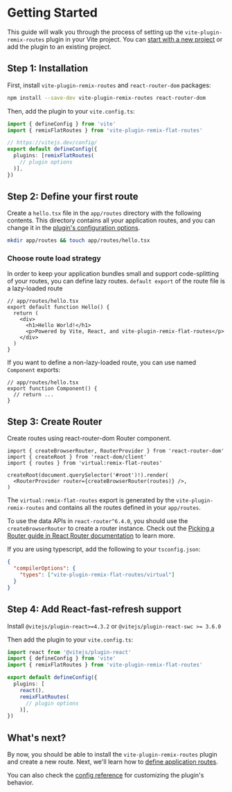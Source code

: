 # Getting Started

This guide will walk you through the process of setting up the
`vite-plugin-remix-routes` plugin in your Vite project. You can
[start with a new project](https://vitejs.dev/guide/#scaffolding-your-first-vite-project)
or add the plugin to an existing project.

## Step 1: Installation

First, install `vite-plugin-remix-routes` and `react-router-dom` packages:

```bash
npm install --save-dev vite-plugin-remix-routes react-router-dom
```

Then, add the plugin to your `vite.config.ts`:

```ts
import { defineConfig } from 'vite'
import { remixFlatRoutes } from 'vite-plugin-remix-flat-routes'

// https://vitejs.dev/config/
export default defineConfig({
  plugins: [remixFlatRoutes(
    // plugin options
  )],
})
```

## Step 2: Define your first route

Create a `hello.tsx` file in the `app/routes` directory with the following
contents. This directory contains all your application routes, and you can
change it in the [plugin's configuration options](/reference/pluigin-api).

```bash
mkdir app/routes && touch app/routes/hello.tsx
```

### Choose route load strategy

In order to keep your application bundles small and support code-splitting of your routes, you can define lazy routes. `default export` of the route file is a lazy-loaded route

```tsx
// app/routes/hello.tsx
export default function Hello() {
  return (
    <div>
      <h1>Hello World!</h1>
      <p>Powered by Vite, React, and vite-plugin-remix-flat-routes</p>
    </div>
  )
}
```

If you want to define a non-lazy-loaded route, you can use named `Component` exports:

```tsx
// app/routes/hello.tsx
export function Component() {
  // return ...
}
```

## Step 3: Create Router

Create routes using react-router-dom Router component.

```tsx
import { createBrowserRouter, RouterProvider } from 'react-router-dom'
import { createRoot } from 'react-dom/client'
import { routes } from 'virtual:remix-flat-routes'

createRoot(document.querySelector('#root')!).render(
  <RouterProvider router={createBrowserRouter(routes)} />,
)
```

The `virtual:remix-flat-routes` export is generated by the `vite-plugin-remix-routes` and
contains all the routes defined in your `app/routes`.

To use the data APIs in `react-router^6.4.0`, you should use the
`createBrowserRouter` to create a router instance. Check out the
[Picking a Router guide in React Router documentation](https://reactrouter.com/en/main/routers/picking-a-router)
to learn more.

If you are using typescript, add the following to your `tsconfig.json`:

```json
{
  "compilerOptions": {
    "types": ["vite-plugin-remix-flat-routes/virtual"]
  }
}
```

## Step 4: Add React-fast-refresh support

Install `@vitejs/plugin-react>=4.3.2` or `@vitejs/plugin-react-swc >= 3.6.0`

Then add the plugin to your `vite.config.ts`:

```ts
import react from '@vitejs/plugin-react'
import { defineConfig } from 'vite'
import { remixFlatRoutes } from 'vite-plugin-remix-flat-routes'

export default defineConfig({
  plugins: [
    react(),
    remixFlatRoutes(
      // plugin options
    )],
})
```


## What's next?

By now, you should be able to install the `vite-plugin-remix-routes` plugin and
create a new route. Next, we'll learn how to
[define application routes](/guides/defining-routes).

You can also check the [config reference](/reference/plugin-api) for
customizing the plugin's behavior.

